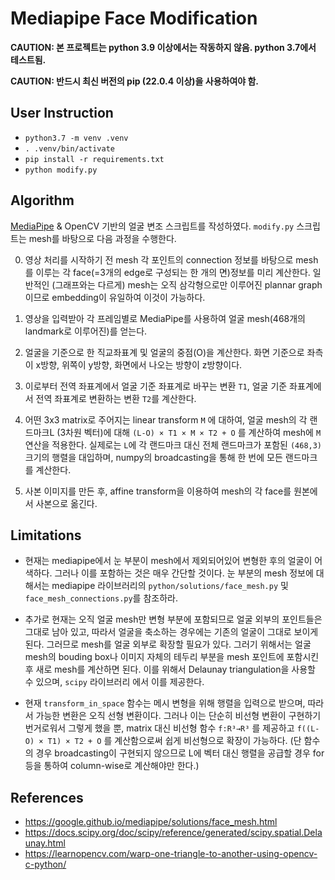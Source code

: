 # Mediapipe Face Modification

**CAUTION: 본 프로젝트는 python 3.9 이상에서는 작동하지 않음. python 3.7에서 테스트됨.**

**CAUTION: 반드시 최신 버전의 pip (22.0.4 이상)을 사용하여야 함.**

## User Instruction

- `python3.7 -m venv .venv`
- `. .venv/bin/activate`
- `pip install -r requirements.txt`
- `python modify.py`

## Algorithm

[MediaPipe](https://github.com/google/mediapipe) & OpenCV 기반의 얼굴 변조 스크립트를 작성하였다. `modify.py` 스크립트는 mesh를 바탕으로 다음 과정을 수행한다.

0. 영상 처리를 시작하기 전 mesh 각 포인트의 connection 정보를 바탕으로 mesh를 이루는 각 face(=3개의 edge로 구성되는 한 개의 면)정보를 미리 계산한다. 일반적인 (그래프와는 다르게) mesh는 오직 삼각형으로만 이루어진 plannar graph이므로 embedding이 유일하여 이것이 가능하다.

1. 영상을 입력받아 각 프레임별로 MediaPipe를 사용하여 얼굴 mesh(468개의 landmark로 이루어진)를 얻는다.

2. 얼굴을 기준으로 한 직교좌표계 및 얼굴의 중점(O)을 계산한다. 화면 기준으로 좌측이 x방향, 위쪽이 y방향, 화면에서 나오는 방향이 z방향이다.

3. 이로부터 전역 좌표계에서 얼굴 기준 좌표계로 바꾸는 변환 `T1`, 얼굴 기준 좌표계에서 전역 좌표계로 변환하는 변환 `T2`를 계산한다.

4. 어떤 3x3 matrix로 주어지는 linear transform `M` 에 대하여, 얼굴 mesh의 각 랜드마크L (3차원 벡터)에 대해 `(L-O) × T1 × M × T2 + O` 를 계산하여 mesh에 `M` 연산을 적용한다. 실제로는 `L`에 각 랜드마크 대신 전체 랜드마크가 포함된 `(468,3)` 크기의 행렬을 대입하며, numpy의 broadcasting을 통해 한 번에 모든 랜드마크를 계산한다.

5. 사본 이미지를 만든 후, affine transform을 이용하여 mesh의 각 face를 원본에서 사본으로 옮긴다.

## Limitations

- 현재는 mediapipe에서 눈 부분이 mesh에서 제외되어있어 변형한 후의 얼굴이 어색하다. 그러나 이를 포함하는 것은 매우 간단할 것이다. 눈 부분의 mesh 정보에 대해서는 mediapipe 라이브러리의 `python/solutions/face_mesh.py` 및 `face_mesh_connections.py`를 참조하라.

- 추가로 현재는 오직 얼굴 mesh만 변형 부분에 포함되므로 얼굴 외부의 포인트들은 그대로 남아 있고, 따라서 얼굴을 축소하는 경우에는 기존의 얼굴이 그대로 보이게 된다. 그러므로 mesh를 얼굴 외부로 확장할 필요가 있다. 그러기 위해서는 얼굴 mesh의 bouding box나 이미지 자체의 테두리 부분을 mesh 포인트에 포함시킨 후 새로 mesh를 계산하면 된다. 이를 위해서 Delaunay triangulation을 사용할 수 있으며, `scipy` 라이브러리 에서 이를 제공한다.

- 현재 `transform_in_space` 함수는 메시 변형을 위해 행렬을 입력으로 받으며, 따라서 가능한 변환은 오직 선형 변환이다. 그러나 이는 단순히 비선형 변환이 구현하기 번거로워서 그렇게 했을 뿐, matrix 대신 비선형 함수 `f:R³→R³` 를 제공하고 `f((L-O) × T1) × T2 + O` 를 계산함으로써 쉽게 비선형으로 확장이 가능하다. (단 함수의 경우 broadcasting이 구현되지 않으므로 L에 벡터 대신 행렬을 공급할 경우 for 등을 통하여 column-wise로 계산해야만 한다.)

## References

- https://google.github.io/mediapipe/solutions/face_mesh.html
- https://docs.scipy.org/doc/scipy/reference/generated/scipy.spatial.Delaunay.html
- https://learnopencv.com/warp-one-triangle-to-another-using-opencv-c-python/
